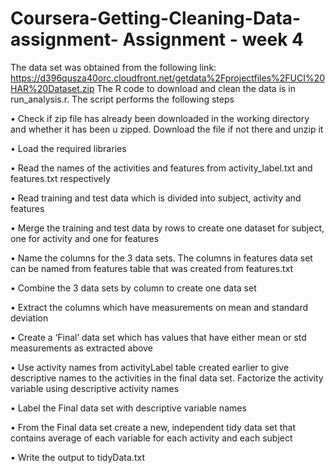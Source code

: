 # Coursera-Getting-Cleaning-Data-assignment- Assignment - week 4

The data set was obtained from the following link:
https://d396qusza40orc.cloudfront.net/getdata%2Fprojectfiles%2FUCI%20HAR%20Dataset.zip
The R code to download and clean the data is in run_analysis.r. The script performs the following steps

•	Check if zip file has already been downloaded in the working directory and whether it has been u zipped. Download the file if not there and unzip it

•	Load the required libraries

•	Read the names of the activities and features from activity_label.txt and features.txt respectively

•	Read training and test data which is divided into subject, activity and features 

•	Merge the training and test data by rows to create one dataset for subject, one for activity and one for features

•	Name the columns for the 3 data sets. The columns in features data set can be named from features table that was created from features.txt

•	Combine the 3 data sets by column to create one data set

•	Extract the columns which have measurements on mean and standard deviation

•	Create a ‘Final’ data set which has values that have either mean or std measurements as extracted above

•	Use activity names from activityLabel table created earlier to give descriptive names to the activities in the final data set. Factorize the activity variable using descriptive activity names

•	Label the Final data set with descriptive variable names

•	From the Final data set create a new, independent tidy data set that contains average of each variable for each activity and each subject

•	Write the output to tidyData.txt
